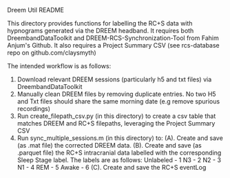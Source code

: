 Dreem Util README

This directory provides functions for labelling the RC+S data with hypnograms generated via the DREEM headband. 
It requires both DreembandDataToolkit and DREEM-RCS-Synchronization-Tool from Fahim Anjum's Github. It also requires a Project Summary CSV (see rcs-database repo on github.com/claysmyth)

The intended workflow is as follows:
1. Download relevant DREEM sessions (particularly h5 and txt files) via DreembandDataToolkit
2. Manually clean DREEM files by removing duplicate entries. No two H5 and Txt files should share the same morning date (e.g remove spurious recordings)
3. Run create_filepath_csv.py (in this directory) to create a csv table that matches DREEM and RC+S filepaths, leveraging the Project Summary CSV
4. Run sync_multiple_sessions.m (in this directory) to:
   (A). Create and save (as .mat file) the corrected DREEM data.
   (B). Create and save (as .parquet file) the RC+S intracranial data labelled with the corresponding Sleep Stage label. The labels are as follows:
	Unlabeled - 1 
	N3 - 2
	N2 - 3
	N1 - 4
	REM - 5
	Awake - 6
   (C). Create and save the RC+S eventLog
